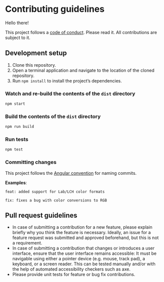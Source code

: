 # Contributing guidelines

Hello there!

This project follows a [code of conduct](https://github.com/kleinfreund/vue-accessible-color-picker/blob/main/CODE_OF_CONDUCT.md). Please read it. All contributions are subject to it.

## Development setup

1. Clone this repository.
2. Open a terminal application and navigate to the location of the cloned repository.
3. Run `npm install` to install the project’s dependencies.

### Watch and re-build the contents of the `dist` directory

```sh
npm start
```

### Build the contents of the `dist` directory

```sh
npm run build
```

### Run tests

```sh
npm test
```

### Committing changes

This project follows the [Angular convention](https://github.com/conventional-changelog/conventional-changelog/tree/master/packages/conventional-changelog-angular) for naming commits.

**Examples**:

```
feat: added support for Lab/LCH color formats
```

```
fix: fixes a bug with color conversions to RGB
```

## Pull request guidelines

- In case of submitting a contribution for a new feature, please explain briefly why you think the feature is necessary. Ideally, an issue for a feature request was submitted and approved beforehand, but this is not a requirement.
- In case of submitting a contribution that changes or introduces a user interface, ensure that the user interface remains accessible: It must be navigable using either a pointer device (e.g. mouse, track pad), a keyboard, or a screen reader. This can be tested manually and/or with the help of automated accessibility checkers such as axe.
- Please provide unit tests for feature or bug fix contributions.
